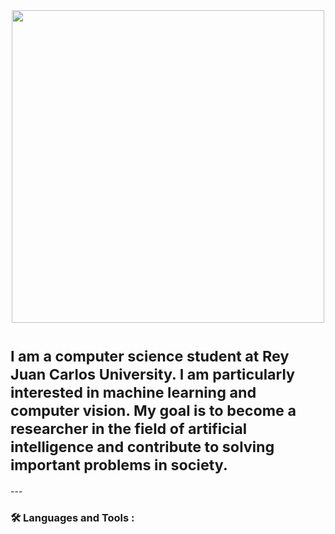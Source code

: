 <div id="header" align="center">
  <img src="https://media.tenor.com/xVbh42PIQdMAAAAC/haruhi-suzumiya-plotting.gif" width="500"/>
</div>
<h1>
  <small>
I am a computer science student at Rey Juan Carlos University. I am particularly interested in machine learning and computer vision. My goal is to become a researcher in the field of artificial intelligence and contribute to solving important problems in society.
    </small>
</h1>
---

### :hammer_and_wrench: Languages and Tools :
